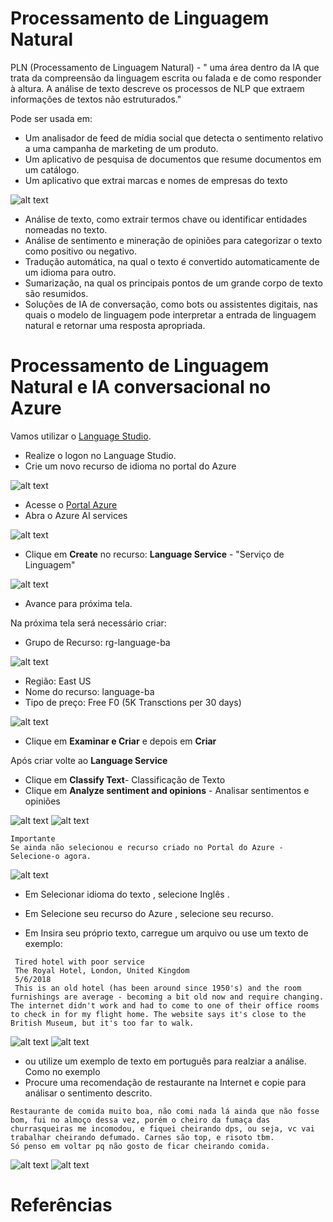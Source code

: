 # Processamento de Linguagem Natural

PLN (Processamento de Linguagem Natural) - " uma área dentro da IA que trata da compreensão da linguagem escrita ou falada e de como responder à altura. A análise de texto descreve os processos de NLP que extraem informações de textos não estruturados."

Pode ser usada em:
- Um analisador de feed de mídia social que detecta o sentimento relativo a uma campanha de marketing de um produto.
- Um aplicativo de pesquisa de documentos que resume documentos em um catálogo.
- Um aplicativo que extrai marcas e nomes de empresas do texto


![alt text](inputs/image.png)

- Análise de texto, como extrair termos chave ou identificar entidades nomeadas no texto.
- Análise de sentimento e mineração de opiniões para categorizar o texto como positivo ou negativo.
- Tradução automática, na qual o texto é convertido automaticamente de um idioma para outro.
- Sumarização, na qual os principais pontos de um grande corpo de texto são resumidos.
- Soluções de IA de conversação, como bots ou assistentes digitais, nas quais o modelo de linguagem pode interpretar a entrada de linguagem natural e retornar uma resposta apropriada.

# Processamento de Linguagem Natural e IA conversacional no Azure

Vamos utilizar o [Language Studio](https://language.cognitive.azure.com).



* Realize o logon no Language Studio.
* Crie um novo recurso de idioma no portal do Azure

![alt text](inputs/image-1.png)

* Acesse o [Portal Azure]()
* Abra o Azure AI services

![alt text](inputs/image-3.png)

* Clique em **Create** no recurso: **Language Service** - "Serviço de Linguagem" 

![alt text](inputs/image-4.png)
* Avance para próxima tela.

Na próxima tela será necessário criar:
* Grupo de Recurso: rg-language-ba

![alt text](inputs/image-6.png)

* Região: East US
* Nome do recurso: language-ba
* Tipo de preço: Free F0 (5K Transctions per 30 days)

![alt text](inputs/image-7.png)

* Clique em **Examinar e Criar** e depois em **Criar**

Após criar volte ao **Language Service**

* Clique em **Classify Text**- Classificação de Texto
* Clique em **Analyze sentiment and opinions** - Analisar sentimentos e opiniões

![alt text](inputs/image-8.png)
![alt text](inputs/image-9.png)
````
Importante
Se ainda não selecionou e recurso criado no Portal do Azure - Selecione-o agora. 
````

![alt text](inputs/image-10.png)

* Em Selecionar idioma do texto , selecione Inglês .

* Em Selecione seu recurso do Azure , selecione seu recurso.

* Em Insira seu próprio texto, carregue um arquivo ou use um texto de exemplo:

```
 Tired hotel with poor service
 The Royal Hotel, London, United Kingdom
 5/6/2018
 This is an old hotel (has been around since 1950's) and the room furnishings are average - becoming a bit old now and require changing. The internet didn't work and had to come to one of their office rooms to check in for my flight home. The website says it's close to the British Museum, but it's too far to walk.
````

![alt text](inputs/image-11.png)
![alt text](inputs/image-12.png)
* ou utilize um exemplo de texto em português para realziar a análise. Como no exemplo
 * Procure uma recomendação de restaurante na Internet e copie para análisar o sentimento descrito.

 ````
Restaurante de comida muito boa, não comi nada lá ainda que não fosse bom, fui no almoço dessa vez, porém o cheiro da fumaça das churrasqueiras me incomodou, e fiquei cheirando dps, ou seja, vc vai trabalhar cheirando defumado. Carnes são top, e risoto tbm.
Só penso em voltar pq não gosto de ficar cheirando comida.
 ````
 ![alt text](inputs/image-13.png)
 ![alt text](inputs/image-14.png)




# Referências
